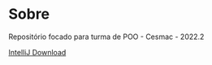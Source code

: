 # Sobre

Repositório focado para turma de POO - Cesmac - 2022.2

[IntelliJ Download](https://www.jetbrains.com/pt-br/idea/download/#section=windows)
